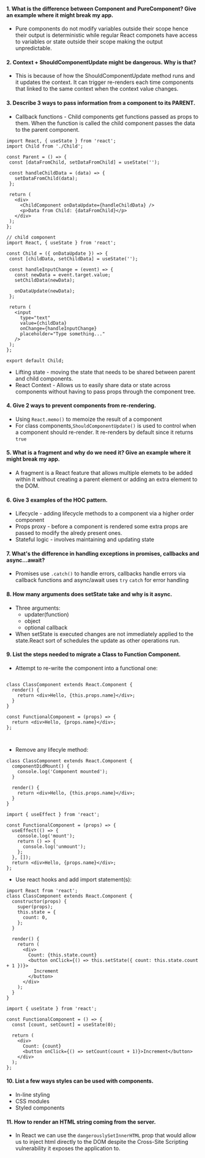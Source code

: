 #### 1. What is the difference between Component and PureComponent? Give an example where it might break my app.
   - Pure components do not modify variables outside their scope hence their output is deterministic while regular React componets have access to variables or state outside their scope making the output unpredictable.
#### 2. Context + ShouldComponentUpdate might be dangerous. Why is that?
- This is because of how the ShouldComponentUpdate method runs and it updates the context. It can trigger re-renders each time components that linked to the same context when the context value changes.
#### 3. Describe 3 ways to pass information from a component to its PARENT.
 - Callback functions - Child components get functions passed as props to them. When the function is called the child component passes the data to the parent component.
 ```
import React, { useState } from 'react';
import Child from './Child';

const Parent = () => {
  const [dataFromChild, setDataFromChild] = useState('');

  const handleChildData = (data) => {
    setDataFromChild(data);
  };

  return (
    <div>
      <ChildComponent onDataUpdate={handleChildData} />
      <p>Data from Child: {dataFromChild}</p>
    </div>
  );
};

// child component
import React, { useState } from 'react';

const Child = ({ onDataUpdate }) => {
  const [childData, setChildData] = useState('');

  const handleInputChange = (event) => {    
    const newData = event.target.value;
    setChildData(newData);

    onDataUpdate(newData);
  };

  return (
    <input
      type="text"
      value={childData}
      onChange={handleInputChange}
      placeholder="Type something..."
    />
  );
};

export default Child;

 ```
  - Lifting state - moving the state that needs to be shared between parent and child components.
  - React Context - Allows us to easily share data or state across components without having to pass props through the component tree.
#### 4. Give 2 ways to prevent components from re-rendering.
- Using `React.memo()` to memoize the result of a component
- For class components,`ShouldComponentUpdate()` is used to control when a component should re-render. It re-renders by default since it returns `true`
#### 5. What is a fragment and why do we need it? Give an example where it might break my app.
- A fragment is a React feature that allows multiple elemets to be added within it without creating a parent element or adding an extra element to the DOM.
#### 6. Give 3 examples of the HOC pattern.
- Lifecycle - adding lifecycle methods to a component via a higher order component
- Props proxy - before a component is rendered some extra props are passed to modify the alredy present ones.
- Stateful logic - involves maintaining and updating state  
#### 7. What's the difference in handling exceptions in promises, callbacks and async...await?
- Promises use `.catch()` to handle errors, callbacks handle errors via callback functions and async/await uses `try` `catch` for error handling
#### 8. How many arguments does setState take and why is it async.
- Three arguments:
    - updater(function)
    - object
    - optional callback
- When setState is executed changes are not immediately applied to the state.React sort of schedules the update as other operations run.
#### 9. List the steps needed to migrate a Class to Function Component.
- Attempt to re-write the component into a functional one:
```
  
class ClassComponent extends React.Component {
  render() {
    return <div>Hello, {this.props.name}</div>;
  }
}

const FunctionalComponent = (props) => {
  return <div>Hello, {props.name}</div>;
};

      
```
- Remove any lifecyle method:
```
class ClassComponent extends React.Component {
  componentDidMount() {
    console.log('Component mounted');
  }

  render() {
    return <div>Hello, {this.props.name}</div>;
  }
}

import { useEffect } from 'react';

const FunctionalComponent = (props) => {
  useEffect(() => {
    console.log('mount');
    return () => {
      console.log('unmount');
    };
  }, []); 
  return <div>Hello, {props.name}</div>;
};

```
- Use react hooks and add import statement(s):
```
import React from 'react';
class ClassComponent extends React.Component {
  constructor(props) {
    super(props);
    this.state = {
      count: 0,
    };
  }

  render() {
    return (
      <div>
        Count: {this.state.count}
        <button onClick={() => this.setState({ count: this.state.count + 1 })}>
          Increment
        </button>
      </div>
    );
  }
}

import { useState } from 'react';

const FunctionalComponent = () => {
  const [count, setCount] = useState(0);

  return (
    <div>
      Count: {count}
      <button onClick={() => setCount(count + 1)}>Increment</button>
    </div>
  );
};

```
#### 10. List a few ways styles can be used with components.
- In-line styling
- CSS modules
- Styled components
#### 11. How to render an HTML string coming from the server.
- In React we can use the `dangerouslySetInnerHTML` prop that would allow us to inject html directly to the DOM despite  the Cross-Site Scripting vulnerability it exposes the application to. 
